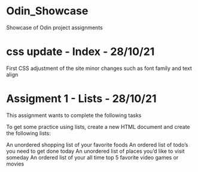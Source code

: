 # Odin_Showcase
Showcase of Odin project assignments 

# css update - Index - 28/10/21

First CSS adjustment of the site minor changes such as font family and text align

# Assigment 1 - Lists - 28/10/21

This assignment wants to complete the following tasks 

To get some practice using lists, create a new HTML document and create the following lists:

An unordered shopping list of your favorite foods
An ordered list of todo’s you need to get done today
An unordered list of places you’d like to visit someday
An ordered list of your all time top 5 favorite video games or movies
